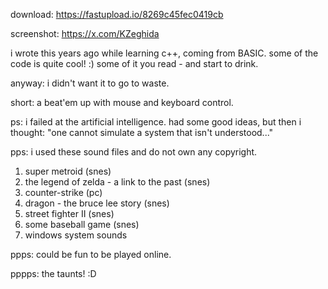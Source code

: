 download: https://fastupload.io/8269c45fec0419cb

screenshot:
https://x.com/KZeghida

i wrote this years ago while learning c++, coming from BASIC.
some of the code is quite cool! :)
some of it you read - and start to drink.

anyway: i didn't want it to go to waste.

short: a beat'em up with mouse and keyboard control.

ps: i failed at the artificial intelligence. had some good ideas, but then i thought:
"one cannot simulate a system that isn't understood..."

pps: i used these sound files and do not own any copyright.

1) super metroid (snes)
2) the legend of zelda - a link to the past (snes)
3) counter-strike (pc)
4) dragon - the bruce lee story (snes)
5) street fighter II (snes)
6) some baseball game (snes)
7) windows system sounds

ppps: could be fun to be played online.

pppps: the taunts! :D

